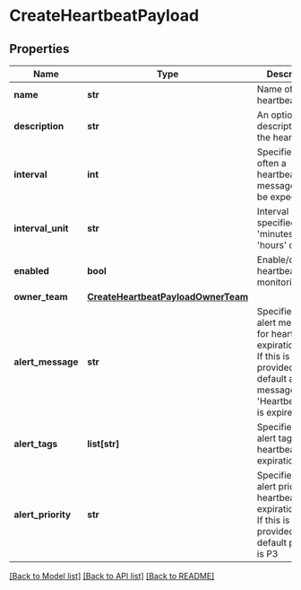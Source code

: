 # CreateHeartbeatPayload

## Properties
Name | Type | Description | Notes
------------ | ------------- | ------------- | -------------
**name** | **str** | Name of the heartbeat | 
**description** | **str** | An optional description of the heartbeat | [optional] 
**interval** | **int** | Specifies how often a heartbeat message should be expected | 
**interval_unit** | **str** | Interval specified as &#39;minutes&#39;, &#39;hours&#39; or &#39;days&#39; | 
**enabled** | **bool** | Enable/disable heartbeat monitoring | 
**owner_team** | [**CreateHeartbeatPayloadOwnerTeam**](CreateHeartbeatPayloadOwnerTeam.md) |  | [optional] 
**alert_message** | **str** | Specifies the alert message for heartbeat expiration alert. If this is not provided, default alert message is &#39;HeartbeatName is expired&#39; | [optional] 
**alert_tags** | **list[str]** | Specifies the alert tags for heartbeat expiration alert | [optional] 
**alert_priority** | **str** | Specifies the alert priority for heartbeat expiration alert. If this is not provided, default priority is P3 | [optional] 

[[Back to Model list]](../README.md#documentation-for-models) [[Back to API list]](../README.md#documentation-for-api-endpoints) [[Back to README]](../README.md)


